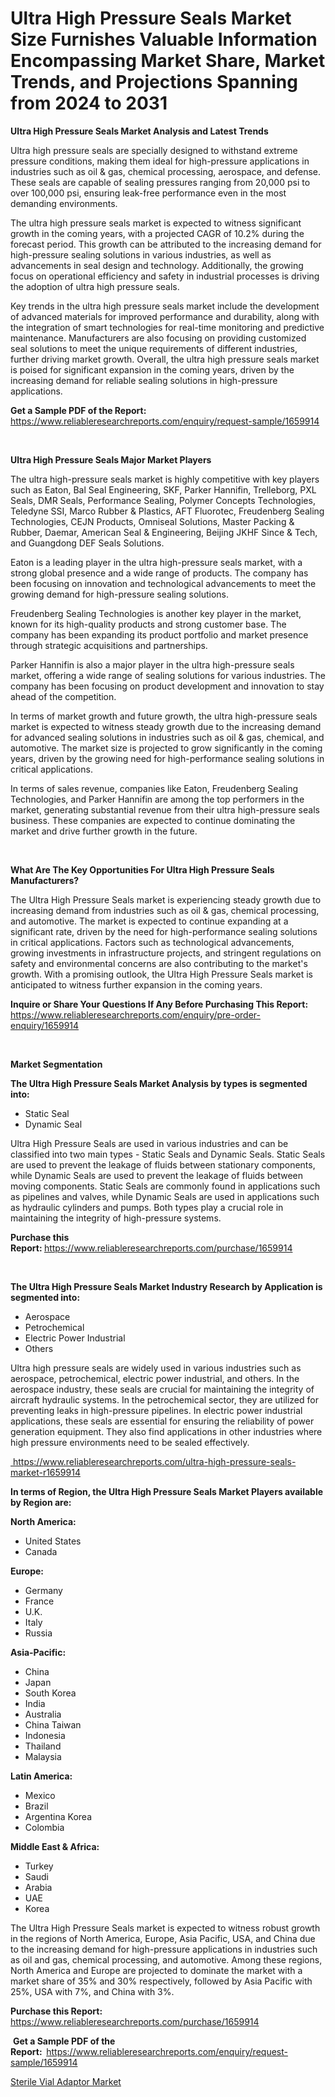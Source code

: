 <p><h1>Ultra High Pressure Seals Market Size Furnishes Valuable Information Encompassing Market Share, Market Trends, and Projections Spanning from 2024 to 2031</h1></p><p><strong>Ultra High Pressure Seals Market Analysis and Latest Trends</strong></p>
<p><p>Ultra high pressure seals are specially designed to withstand extreme pressure conditions, making them ideal for high-pressure applications in industries such as oil & gas, chemical processing, aerospace, and defense. These seals are capable of sealing pressures ranging from 20,000 psi to over 100,000 psi, ensuring leak-free performance even in the most demanding environments.</p><p>The ultra high pressure seals market is expected to witness significant growth in the coming years, with a projected CAGR of 10.2% during the forecast period. This growth can be attributed to the increasing demand for high-pressure sealing solutions in various industries, as well as advancements in seal design and technology. Additionally, the growing focus on operational efficiency and safety in industrial processes is driving the adoption of ultra high pressure seals.</p><p>Key trends in the ultra high pressure seals market include the development of advanced materials for improved performance and durability, along with the integration of smart technologies for real-time monitoring and predictive maintenance. Manufacturers are also focusing on providing customized seal solutions to meet the unique requirements of different industries, further driving market growth. Overall, the ultra high pressure seals market is poised for significant expansion in the coming years, driven by the increasing demand for reliable sealing solutions in high-pressure applications.</p></p>
<p><strong>Get a Sample PDF of the Report:&nbsp;</strong> <a href="https://www.reliableresearchreports.com/enquiry/request-sample/1659914">https://www.reliableresearchreports.com/enquiry/request-sample/1659914</a></p>
<p>&nbsp;</p>
<p><strong>Ultra High Pressure Seals Major Market Players</strong></p>
<p><p>The ultra high-pressure seals market is highly competitive with key players such as Eaton, Bal Seal Engineering, SKF, Parker Hannifin, Trelleborg, PXL Seals, DMR Seals, Performance Sealing, Polymer Concepts Technologies, Teledyne SSI, Marco Rubber & Plastics, AFT Fluorotec, Freudenberg Sealing Technologies, CEJN Products, Omniseal Solutions, Master Packing & Rubber, Daemar, American Seal & Engineering, Beijing JKHF Since & Tech, and Guangdong DEF Seals Solutions.</p><p>Eaton is a leading player in the ultra high-pressure seals market, with a strong global presence and a wide range of products. The company has been focusing on innovation and technological advancements to meet the growing demand for high-pressure sealing solutions.</p><p>Freudenberg Sealing Technologies is another key player in the market, known for its high-quality products and strong customer base. The company has been expanding its product portfolio and market presence through strategic acquisitions and partnerships.</p><p>Parker Hannifin is also a major player in the ultra high-pressure seals market, offering a wide range of sealing solutions for various industries. The company has been focusing on product development and innovation to stay ahead of the competition.</p><p>In terms of market growth and future growth, the ultra high-pressure seals market is expected to witness steady growth due to the increasing demand for advanced sealing solutions in industries such as oil & gas, chemical, and automotive. The market size is projected to grow significantly in the coming years, driven by the growing need for high-performance sealing solutions in critical applications.</p><p>In terms of sales revenue, companies like Eaton, Freudenberg Sealing Technologies, and Parker Hannifin are among the top performers in the market, generating substantial revenue from their ultra high-pressure seals business. These companies are expected to continue dominating the market and drive further growth in the future.</p></p>
<p>&nbsp;</p>
<p><strong>What Are The Key Opportunities For Ultra High Pressure Seals Manufacturers?</strong></p>
<p><p>The Ultra High Pressure Seals market is experiencing steady growth due to increasing demand from industries such as oil & gas, chemical processing, and automotive. The market is expected to continue expanding at a significant rate, driven by the need for high-performance sealing solutions in critical applications. Factors such as technological advancements, growing investments in infrastructure projects, and stringent regulations on safety and environmental concerns are also contributing to the market's growth. With a promising outlook, the Ultra High Pressure Seals market is anticipated to witness further expansion in the coming years.</p></p>
<p><strong>Inquire or Share Your Questions If Any Before Purchasing This Report:</strong> <a href="https://www.reliableresearchreports.com/enquiry/pre-order-enquiry/1659914">https://www.reliableresearchreports.com/enquiry/pre-order-enquiry/1659914</a></p>
<p>&nbsp;</p>
<p><strong>Market Segmentation</strong></p>
<p><strong>The Ultra High Pressure Seals Market Analysis by types is segmented into:</strong></p>
<p><ul><li>Static Seal</li><li>Dynamic Seal</li></ul></p>
<p><p>Ultra High Pressure Seals are used in various industries and can be classified into two main types - Static Seals and Dynamic Seals. Static Seals are used to prevent the leakage of fluids between stationary components, while Dynamic Seals are used to prevent the leakage of fluids between moving components. Static Seals are commonly found in applications such as pipelines and valves, while Dynamic Seals are used in applications such as hydraulic cylinders and pumps. Both types play a crucial role in maintaining the integrity of high-pressure systems.</p></p>
<p><strong>Purchase this Report:&nbsp;</strong><a href="https://www.reliableresearchreports.com/purchase/1659914">https://www.reliableresearchreports.com/purchase/1659914</a></p>
<p>&nbsp;</p>
<p><strong>The Ultra High Pressure Seals Market Industry Research by Application is segmented into:</strong></p>
<p><ul><li>Aerospace</li><li>Petrochemical</li><li>Electric Power Industrial</li><li>Others</li></ul></p>
<p><p>Ultra high pressure seals are widely used in various industries such as aerospace, petrochemical, electric power industrial, and others. In the aerospace industry, these seals are crucial for maintaining the integrity of aircraft hydraulic systems. In the petrochemical sector, they are utilized for preventing leaks in high-pressure pipelines. In electric power industrial applications, these seals are essential for ensuring the reliability of power generation equipment. They also find applications in other industries where high pressure environments need to be sealed effectively.</p></p>
<p><a href="https://www.reliableresearchreports.com/ultra-high-pressure-seals-market-r1659914">&nbsp;https://www.reliableresearchreports.com/ultra-high-pressure-seals-market-r1659914</a></p>
<p><strong>In terms of Region, the Ultra High Pressure Seals Market Players available by Region are:</strong></p>
<p>
    <p> <strong> North America: </strong>
        <ul>
            <li>United States</li>
            <li>Canada</li>
        </ul>
        </p> 
    <p> <strong> Europe: </strong>
        <ul>
            <li>Germany</li>
            <li>France</li>
            <li>U.K.</li>
            <li>Italy</li>
            <li>Russia</li>
        </ul>
        </p> 
    <p> <strong> Asia-Pacific: </strong>
        <ul>
            <li>China</li>
            <li>Japan</li>
            <li>South Korea</li>
            <li>India</li>
            <li>Australia</li>
            <li>China Taiwan</li>
            <li>Indonesia</li>
            <li>Thailand</li>
            <li>Malaysia</li>
        </ul>
        </p> 
    <p> <strong> Latin America: </strong>
        <ul>
            <li>Mexico</li>
            <li>Brazil</li>
            <li>Argentina Korea</li>
            <li>Colombia</li>
        </ul>
        </p> 
    <p> <strong> Middle East & Africa: </strong>
        <ul>
            <li>Turkey</li>
            <li>Saudi</li>
            <li>Arabia</li>
            <li>UAE</li>
            <li>Korea</li>
        </ul>
    </p>
    </p>
<p><p>The Ultra High Pressure Seals market is expected to witness robust growth in the regions of North America, Europe, Asia Pacific, USA, and China due to the increasing demand for high-pressure applications in industries such as oil and gas, chemical processing, and automotive. Among these regions, North America and Europe are projected to dominate the market with a market share of 35% and 30% respectively, followed by Asia Pacific with 25%, USA with 7%, and China with 3%.</p></p>
<p><strong>Purchase this Report: </strong><a href="https://www.reliableresearchreports.com/purchase/1659914">https://www.reliableresearchreports.com/purchase/1659914</a></p>
<p>&nbsp;<strong>Get a Sample PDF of the Report:&nbsp;&nbsp;</strong><a href="https://www.reliableresearchreports.com/enquiry/request-sample/1659914">https://www.reliableresearchreports.com/enquiry/request-sample/1659914</a></p>
<p><strong></strong></p>
<p><p><a href="https://shimmer-gardenia-37a.notion.site/Sterile-Vial-Adaptor-Market-Analysis-Its-CAGR-Market-Segmentation-and-Global-Industry-Overview-897bff92f2014a7ab5b32ae52f890956">Sterile Vial Adaptor Market</a></p></p>
